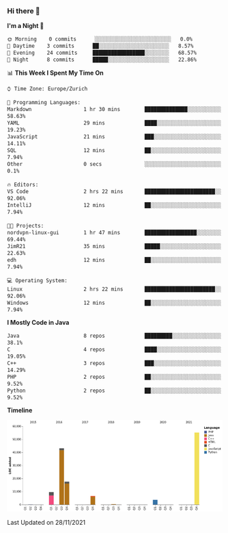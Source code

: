 ### Hi there 👋

<!--START_SECTION:waka-->
**I'm a Night 🦉** 

```text
🌞 Morning    0 commits      ░░░░░░░░░░░░░░░░░░░░░░░░░   0.0% 
🌆 Daytime    3 commits      ██░░░░░░░░░░░░░░░░░░░░░░░   8.57% 
🌃 Evening    24 commits     █████████████████░░░░░░░░   68.57% 
🌙 Night      8 commits      █████░░░░░░░░░░░░░░░░░░░░   22.86%

```


📊 **This Week I Spent My Time On** 

```text
⌚︎ Time Zone: Europe/Zurich

💬 Programming Languages: 
Markdown                 1 hr 30 mins        ██████████████░░░░░░░░░░░   58.63% 
YAML                     29 mins             ████░░░░░░░░░░░░░░░░░░░░░   19.23% 
JavaScript               21 mins             ███░░░░░░░░░░░░░░░░░░░░░░   14.11% 
SQL                      12 mins             ██░░░░░░░░░░░░░░░░░░░░░░░   7.94% 
Other                    0 secs              ░░░░░░░░░░░░░░░░░░░░░░░░░   0.1%

🔥 Editors: 
VS Code                  2 hrs 22 mins       ███████████████████████░░   92.06% 
IntelliJ                 12 mins             ██░░░░░░░░░░░░░░░░░░░░░░░   7.94%

🐱‍💻 Projects: 
nordvpn-linux-gui        1 hr 47 mins        █████████████████░░░░░░░░   69.44% 
JimR21                   35 mins             █████░░░░░░░░░░░░░░░░░░░░   22.63% 
edh                      12 mins             ██░░░░░░░░░░░░░░░░░░░░░░░   7.94%

💻 Operating System: 
Linux                    2 hrs 22 mins       ███████████████████████░░   92.06% 
Windows                  12 mins             ██░░░░░░░░░░░░░░░░░░░░░░░   7.94%

```

**I Mostly Code in Java** 

```text
Java                     8 repos             █████████░░░░░░░░░░░░░░░░   38.1% 
C                        4 repos             ████░░░░░░░░░░░░░░░░░░░░░   19.05% 
C++                      3 repos             ███░░░░░░░░░░░░░░░░░░░░░░   14.29% 
PHP                      2 repos             ██░░░░░░░░░░░░░░░░░░░░░░░   9.52% 
Python                   2 repos             ██░░░░░░░░░░░░░░░░░░░░░░░   9.52%

```


**Timeline**

![Chart not found](https://raw.githubusercontent.com/JimR21/JimR21/master/charts/bar_graph.png) 


 Last Updated on 28/11/2021
<!--END_SECTION:waka-->

<!--
**JimR21/JimR21** is a ✨ _special_ ✨ repository because its `README.md` (this file) appears on your GitHub profile.

Here are some ideas to get you started:

- 🔭 I’m currently working on ...
- 🌱 I’m currently learning ...
- 👯 I’m looking to collaborate on ...
- 🤔 I’m looking for help with ...
- 💬 Ask me about ...
- 📫 How to reach me: ...
- 😄 Pronouns: ...
- ⚡ Fun fact: ...
-->

